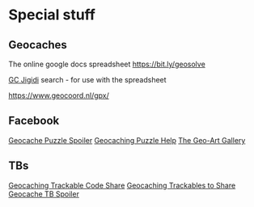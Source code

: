 # Special stuff

## Geocaches

The online google docs spreadsheet <https://bit.ly/geosolve>

[GC Jigidi](https://solvedjigidi.com/) search - for use with the spreadsheet

<https://www.geocoord.nl/gpx/>

## Facebook

[Geocache Puzzle Spoiler](https://www.facebook.com/profile.php?id=100063468881467)
[Geocaching Puzzle Help](https://www.facebook.com/groups/geocachingpuzzlehelp/)
[The Geo-Art Gallery](https://www.facebook.com/groups/238776689904433/)


## TBs

[Geocaching Trackable Code Share](https://www.facebook.com/groups/257128031526469/)
[Geocaching Trackables to Share](https://www.facebook.com/groups/trackables2share/)
[Geocache TB Spoiler](https://www.facebook.com/groups/992323071195341/)